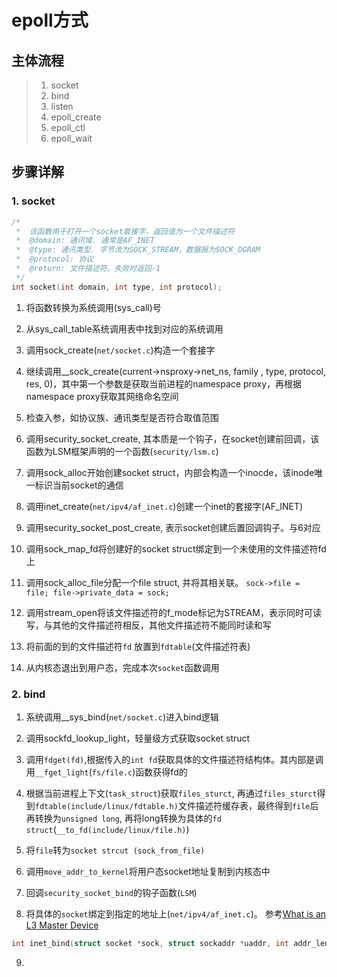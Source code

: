 # epoll方式
## 主体流程
> 1. socket
> 2. bind
> 3. listen
> 4. epoll_create
> 5. epoll_ctl
> 6. epoll_wait
  

## 步骤详解
### 1. socket
````c
/*
 *  该函数用于打开一个socket套接字，返回值为一个文件描述符
 *	@domain: 通讯域. 通常是AF_INET
 *	@type: 通讯类型. 字节流为SOCK_STREAM，数据报为SOCK_DGRAM
 *	@protocol: 协议
 *	@return: 文件描述符，失败时返回-1
 */
int socket(int domain, int type, int protocol);
````
1. 将函数转换为系统调用(sys_call)号  

2. 从sys_call_table系统调用表中找到对应的系统调用

3. 调用sock_create(``net/socket.c``)构造一个套接字  

4. 继续调用__sock_create(current->nsproxy->net_ns, family , type, protocol, res, 0)，其中第一个参数是获取当前进程的namespace proxy，再根据namespace proxy获取其网络命名空间
  
5. 检查入参，如协议族、通讯类型是否符合取值范围  

6. 调用security_socket_create, 其本质是一个钩子，在socket创建前回调，该函数为LSM框架声明的一个函数(``security/lsm.c``)  

7. 调用sock_alloc开始创建socket struct，内部会构造一个inocde，该inode唯一标识当前socket的通信

8. 调用inet_create(``net/ipv4/af_inet.c``)创建一个inet的套接字(AF_INET)

9. 调用security_socket_post_create, 表示socket创建后置回调钩子。与6对应

10. 调用sock_map_fd将创建好的socket struct绑定到一个未使用的文件描述符fd上

11. 调用sock_alloc_file分配一个file struct, 并将其相关联。	``sock->file = file; file->private_data = sock;``
12. 调用stream_open将该文件描述符的f_mode标记为STREAM，表示同时可读写，与其他的文件描述符相反，其他文件描述符不能同时读和写

13. 将前面的到的文件描述符``fd`` 放置到``fdtable``(文件描述符表)  

14. 从内核态退出到用户态，完成本次``socket``函数调用 

### 2. bind
1. 系统调用__sys_bind(``net/socket.c``)进入bind逻辑

2. 调用sockfd_lookup_light，轻量级方式获取socket struct  

3. 调用``fdget(fd)``,根据传入的``int fd``获取具体的文件描述符结构体。其内部是调用``__fget_light``(``fs/file.c``)函数获得fd的

4. 根据当前进程上下文(``task_struct``)获取``files_sturct``, 再通过``files_sturct``得到``fdtable(include/linux/fdtable.h)``文件描述符缓存表，最终得到``file``后再转换为``unsigned long``, 再将long转换为具体的``fd struct``(``__to_fd(include/linux/file.h)``)  

5. 将``file``转为``socket strcut (sock_from_file)``  

6. 调用``move_addr_to_kernel``将用户态socket地址复制到内核态中

7. 回调``security_socket_bind``的钩子函数(``LSM``)

8. 将具体的``socket``绑定到指定的地址上(``net/ipv4/af_inet.c``)。
参考[What is an L3 Master Device](https://legacy.netdevconf.info/1.2/papers/ahern-what-is-l3mdev-paper.pdf)
````c
int inet_bind(struct socket *sock, struct sockaddr *uaddr, int addr_len)
````


9.   
